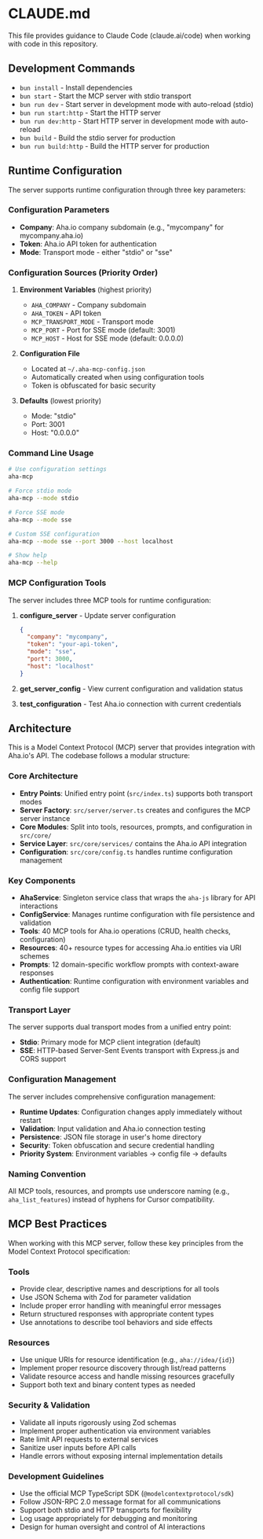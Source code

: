 # CLAUDE.md

This file provides guidance to Claude Code (claude.ai/code) when working with code in this repository.

## Development Commands

- `bun install` - Install dependencies
- `bun start` - Start the MCP server with stdio transport
- `bun run dev` - Start server in development mode with auto-reload (stdio)
- `bun run start:http` - Start the HTTP server
- `bun run dev:http` - Start HTTP server in development mode with auto-reload
- `bun build` - Build the stdio server for production
- `bun run build:http` - Build the HTTP server for production

## Runtime Configuration

The server supports runtime configuration through three key parameters:

### Configuration Parameters

- **Company**: Aha.io company subdomain (e.g., "mycompany" for mycompany.aha.io)
- **Token**: Aha.io API token for authentication
- **Mode**: Transport mode - either "stdio" or "sse"

### Configuration Sources (Priority Order)

1. **Environment Variables** (highest priority)
   - `AHA_COMPANY` - Company subdomain
   - `AHA_TOKEN` - API token
   - `MCP_TRANSPORT_MODE` - Transport mode
   - `MCP_PORT` - Port for SSE mode (default: 3001)
   - `MCP_HOST` - Host for SSE mode (default: 0.0.0.0)

2. **Configuration File**
   - Located at `~/.aha-mcp-config.json`
   - Automatically created when using configuration tools
   - Token is obfuscated for basic security

3. **Defaults** (lowest priority)
   - Mode: "stdio"
   - Port: 3001
   - Host: "0.0.0.0"

### Command Line Usage

```bash
# Use configuration settings
aha-mcp

# Force stdio mode
aha-mcp --mode stdio

# Force SSE mode
aha-mcp --mode sse

# Custom SSE configuration
aha-mcp --mode sse --port 3000 --host localhost

# Show help
aha-mcp --help
```

### MCP Configuration Tools

The server includes three MCP tools for runtime configuration:

1. **configure_server** - Update server configuration
   ```json
   {
     "company": "mycompany",
     "token": "your-api-token",
     "mode": "sse",
     "port": 3000,
     "host": "localhost"
   }
   ```

2. **get_server_config** - View current configuration and validation status

3. **test_configuration** - Test Aha.io connection with current credentials

## Architecture

This is a Model Context Protocol (MCP) server that provides integration with Aha.io's API. The codebase follows a modular structure:

### Core Architecture

- **Entry Points**: Unified entry point (`src/index.ts`) supports both transport modes
- **Server Factory**: `src/server/server.ts` creates and configures the MCP server instance
- **Core Modules**: Split into tools, resources, prompts, and configuration in `src/core/`
- **Service Layer**: `src/core/services/` contains the Aha.io API integration
- **Configuration**: `src/core/config.ts` handles runtime configuration management

### Key Components

- **AhaService**: Singleton service class that wraps the `aha-js` library for API interactions
- **ConfigService**: Manages runtime configuration with file persistence and validation
- **Tools**: 40 MCP tools for Aha.io operations (CRUD, health checks, configuration)
- **Resources**: 40+ resource types for accessing Aha.io entities via URI schemes
- **Prompts**: 12 domain-specific workflow prompts with context-aware responses
- **Authentication**: Runtime configuration with environment variables and config file support

### Transport Layer

The server supports dual transport modes from a unified entry point:

- **Stdio**: Primary mode for MCP client integration (default)
- **SSE**: HTTP-based Server-Sent Events transport with Express.js and CORS support

### Configuration Management

The server includes comprehensive configuration management:

- **Runtime Updates**: Configuration changes apply immediately without restart
- **Validation**: Input validation and Aha.io connection testing
- **Persistence**: JSON file storage in user's home directory
- **Security**: Token obfuscation and secure credential handling
- **Priority System**: Environment variables → config file → defaults

### Naming Convention

All MCP tools, resources, and prompts use underscore naming (e.g., `aha_list_features`) instead of hyphens for Cursor compatibility.

## MCP Best Practices

When working with this MCP server, follow these key principles from the Model Context Protocol specification:

### Tools

- Provide clear, descriptive names and descriptions for all tools
- Use JSON Schema with Zod for parameter validation
- Include proper error handling with meaningful error messages
- Return structured responses with appropriate content types
- Use annotations to describe tool behaviors and side effects

### Resources

- Use unique URIs for resource identification (e.g., `aha://idea/{id}`)
- Implement proper resource discovery through list/read patterns
- Validate resource access and handle missing resources gracefully
- Support both text and binary content types as needed

### Security & Validation

- Validate all inputs rigorously using Zod schemas
- Implement proper authentication via environment variables
- Rate limit API requests to external services
- Sanitize user inputs before API calls
- Handle errors without exposing internal implementation details

### Development Guidelines

- Use the official MCP TypeScript SDK (`@modelcontextprotocol/sdk`)
- Follow JSON-RPC 2.0 message format for all communications
- Support both stdio and HTTP transports for flexibility
- Log usage appropriately for debugging and monitoring
- Design for human oversight and control of AI interactions
